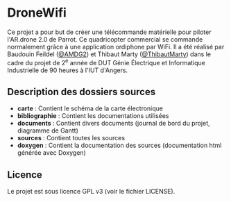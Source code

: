 DroneWifi
=========

Ce projet a pour but de créer une télécommande matérielle pour piloter l'AR.drone 2.0 de Parrot. Ce quadricopter commercial se commande normalement grâce à une application ordiphone par WiFi.
Il a été réalisé par Baudouin Feildel ([@AMDG2](https://github.com/AMDG2/)) et Thibaut Marty ([@ThibautMarty](https://github.com/ThibautMarty/)) dans le cadre du projet de 2<sup>e</sup> année de DUT Génie Électrique et Informatique Industrielle de 90 heures à l'IUT d'Angers.

Description des dossiers sources
--------------------------------

- **carte** : Contient le schéma de la carte électronique
- **bibliographie** : Contient les documentations utilisées
- **documents** : Contient divers documents (journal de bord du projet, diagramme de Gantt)
- **sources** : Contient toutes les sources
- **doxygen** : Contient la documentation des sources (documentation html générée avec Doxygen)

Licence
-------

Le projet est sous licence GPL v3 (voir le fichier LICENSE).

